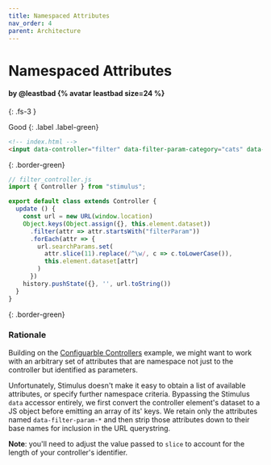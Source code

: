 ```yaml
---
title: Namespaced Attributes
nav_order: 4
parent: Architecture
---
```


# Namespaced Attributes

#### by @leastbad {% avatar leastbad size=24 %}
{: .fs-3 }

Good
{: .label .label-green}

```html
<!-- index.html -->
<input data-controller="filter" data-filter-param-category="cats" data-filter-param-rating="5" data-filter-param-color="black" type="text" data-action="input->filter#update">
```
{: .border-green}

```js
// filter_controller.js
import { Controller } from "stimulus";

export default class extends Controller {
  update () {
    const url = new URL(window.location)
    Object.keys(Object.assign({}, this.element.dataset))
      .filter(attr => attr.startsWith("filterParam"))
      .forEach(attr => {
        url.searchParams.set(
          attr.slice(11).replace(/^\w/, c => c.toLowerCase()),
          this.element.dataset[attr]
        )
      })
    history.pushState({}, '', url.toString())
  }
}
```
{: .border-green}

### Rationale
Building on the [Configuarble Controllers](../architecture/configurable-controllers.md) example, we might want to work with an arbitrary set of attributes that are namespace not just to the controller but identified as parameters.

Unfortunately, Stimulus doesn't make it easy to obtain a list of available attributes, or specify further namespace criteria. Bypassing the Stimulus `data` accessor entirely, we first convert the controller element's dataset to a JS object before emitting an array of its' keys. We retain only the attributes named `data-filter-param-*` and then strip those attributes down to their base names for inclusion in the URL querystring.

**Note**: you'll need to adjust the value passed to `slice` to account for the length of your controller's identifier.

